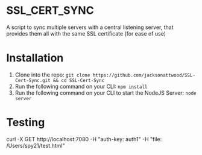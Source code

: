 # SSL_CERT_SYNC
 A script to sync multiple servers with a central listening server, that provides them all with the same SSL certificate (for ease of use)

# Installation
1. Clone into the repo: `git clone https://github.com/jacksonattwood/SSL-Cert-Sync.git && cd SSL-Cert-Sync`
2. Run the following command on your CLI: `npm install`
3. Run the following command on your CLI to start the NodeJS Server: `node server`


# Testing
curl -X GET http://localhost:7080 -H "auth-key: auth1" -H "file: /Users/spy21/test.html"